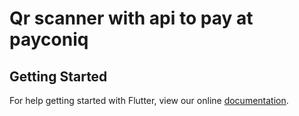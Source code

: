 # Qr scanner with api to pay at payconiq

## Getting Started

For help getting started with Flutter, view our online
[documentation](http://flutter.io/).
